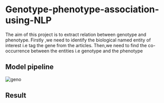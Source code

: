 # Genotype-phenotype-association-using-NLP

The aim of this project is to extract relation between genotype and phenotype. 
Firstly ,we need to identify the biological named entity of interest i.e tag the gene from the articles.
Then,we need to find the co-occurrence between the entities i.e genotype and the phenotype
## Model pipeline 

![geno](https://user-images.githubusercontent.com/91667232/181783979-dadf204e-a222-4225-bea3-723e9247ebd5.png)

## Result
